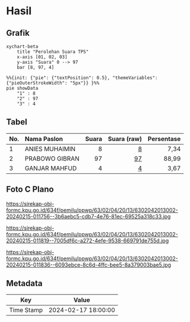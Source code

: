 # Hasil

## Grafik

```mermaid
xychart-beta
    title "Perolehan Suara TPS"
    x-axis [01, 02, 03]
    y-axis "Suara" 0 --> 97
    bar [8, 97, 4]
```

```mermaid
%%{init: {"pie": {"textPosition": 0.5}, "themeVariables": {"pieOuterStrokeWidth": "5px"}} }%%
pie showData
    "1" : 8
    "2" : 97
    "3" : 4
```

## Tabel

| No. | Nama Paslon    | Suara | Suara (raw) | Persentase |
|:--- |:-------------- | -----:| -----------:| ----------:|
| 1   | ANIES MUHAIMIN | 8     | [8][p-1]    | 7,34       |
| 2   | PRABOWO GIBRAN | 97    | [97][p-2]   | 88,99      |
| 3   | GANJAR MAHFUD  | 4     | [4][p-3]    | 3,67       |


[p-1]: https://github.com/gigit-pemilu/pemilu-2024/blob/main/pilpres/hitung-suara/sub/63-kalimantan-selatan/sub/02-kotabaru/sub/04-pulau-laut-timur/sub/2013-karangsari-indah/sub/002-tps/sub/paslon-1.txt
[p-2]: https://github.com/gigit-pemilu/pemilu-2024/blob/main/pilpres/hitung-suara/sub/63-kalimantan-selatan/sub/02-kotabaru/sub/04-pulau-laut-timur/sub/2013-karangsari-indah/sub/002-tps/sub/paslon-2.txt
[p-3]: https://github.com/gigit-pemilu/pemilu-2024/blob/main/pilpres/hitung-suara/sub/63-kalimantan-selatan/sub/02-kotabaru/sub/04-pulau-laut-timur/sub/2013-karangsari-indah/sub/002-tps/sub/paslon-3.txt

## Foto C Plano

https://sirekap-obj-formc.kpu.go.id/634f/pemilu/ppwp/63/02/04/20/13/6302042013002-20240215-011756--3b6aebc5-cdb7-4e76-81ec-69525a318c33.jpg

https://sirekap-obj-formc.kpu.go.id/634f/pemilu/ppwp/63/02/04/20/13/6302042013002-20240215-011819--7005df6c-a272-4efe-9538-669791de755d.jpg

https://sirekap-obj-formc.kpu.go.id/634f/pemilu/ppwp/63/02/04/20/13/6302042013002-20240215-011836--6093ebce-8c6d-4ffc-bee5-8a379003bae5.jpg


## Metadata

| Key        | Value               |
| ---------- | ------------------- |
| Time Stamp | 2024-02-17 18:00:00 |



